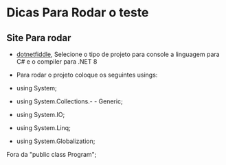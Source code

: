 # Dicas Para Rodar o teste

## Site Para rodar

- [dotnetfiddle](https://dotnetfiddle.net/), Selecione o tipo de projeto para console a linguagem para C# e o compiler para .NET 8

-  Para rodar o projeto coloque os seguintes usings:

- using System;
- using System.Collections.- - Generic;
- using System.IO;
- using System.Linq;
- using System.Globalization;

Fora da "public class Program";
